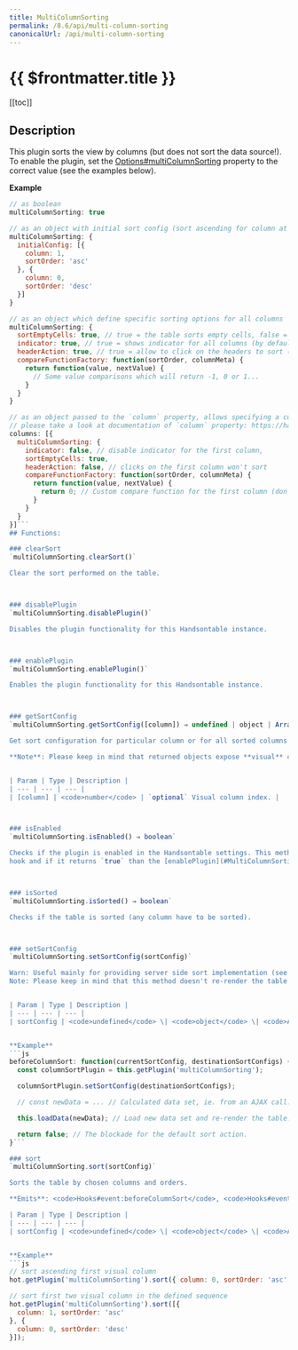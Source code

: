 ```yaml
---
title: MultiColumnSorting
permalink: /8.6/api/multi-column-sorting
canonicalUrl: /api/multi-column-sorting
---
```


# {{ $frontmatter.title }}

[[toc]]

## Description


This plugin sorts the view by columns (but does not sort the data source!). To enable the plugin, set the
[Options#multiColumnSorting](./Options/#multiColumnSorting) property to the correct value (see the examples below).


**Example**  
```js
// as boolean
multiColumnSorting: true

// as an object with initial sort config (sort ascending for column at index 1 and then sort descending for column at index 0)
multiColumnSorting: {
  initialConfig: [{
    column: 1,
    sortOrder: 'asc'
  }, {
    column: 0,
    sortOrder: 'desc'
  }]
}

// as an object which define specific sorting options for all columns
multiColumnSorting: {
  sortEmptyCells: true, // true = the table sorts empty cells, false = the table moves all empty cells to the end of the table (by default)
  indicator: true, // true = shows indicator for all columns (by default), false = don't show indicator for columns
  headerAction: true, // true = allow to click on the headers to sort (by default), false = turn off possibility to click on the headers to sort
  compareFunctionFactory: function(sortOrder, columnMeta) {
    return function(value, nextValue) {
      // Some value comparisons which will return -1, 0 or 1...
    }
  }
}

// as an object passed to the `column` property, allows specifying a custom options for the desired column.
// please take a look at documentation of `column` property: https://handsontable.com/docs/Options.html#columns
columns: [{
  multiColumnSorting: {
    indicator: false, // disable indicator for the first column,
    sortEmptyCells: true,
    headerAction: false, // clicks on the first column won't sort
    compareFunctionFactory: function(sortOrder, columnMeta) {
      return function(value, nextValue) {
        return 0; // Custom compare function for the first column (don't sort)
      }
    }
  }
}]```
## Functions:

### clearSort
`multiColumnSorting.clearSort()`

Clear the sort performed on the table.



### disablePlugin
`multiColumnSorting.disablePlugin()`

Disables the plugin functionality for this Handsontable instance.



### enablePlugin
`multiColumnSorting.enablePlugin()`

Enables the plugin functionality for this Handsontable instance.



### getSortConfig
`multiColumnSorting.getSortConfig([column]) ⇒ undefined | object | Array`

Get sort configuration for particular column or for all sorted columns. Objects contain `column` and `sortOrder` properties.

**Note**: Please keep in mind that returned objects expose **visual** column index under the `column` key. They are handled by the `sort` function.


| Param | Type | Description |
| --- | --- | --- |
| [column] | <code>number</code> | `optional` Visual column index. |



### isEnabled
`multiColumnSorting.isEnabled() ⇒ boolean`

Checks if the plugin is enabled in the Handsontable settings. This method is executed in [Hooks#beforeInit](./Hooks/#beforeInit)
hook and if it returns `true` than the [enablePlugin](#MultiColumnSorting+enablePlugin) method is called.



### isSorted
`multiColumnSorting.isSorted() ⇒ boolean`

Checks if the table is sorted (any column have to be sorted).



### setSortConfig
`multiColumnSorting.setSortConfig(sortConfig)`

Warn: Useful mainly for providing server side sort implementation (see in the example below). It doesn't sort the data set. It just sets sort configuration for all sorted columns.
Note: Please keep in mind that this method doesn't re-render the table.


| Param | Type | Description |
| --- | --- | --- |
| sortConfig | <code>undefined</code> \| <code>object</code> \| <code>Array</code> | Single column sort configuration or full sort configuration (for all sorted columns). The configuration object contains `column` and `sortOrder` properties. First of them contains visual column index, the second one contains sort order (`asc` for ascending, `desc` for descending). |


**Example**  
```js
beforeColumnSort: function(currentSortConfig, destinationSortConfigs) {
  const columnSortPlugin = this.getPlugin('multiColumnSorting');

  columnSortPlugin.setSortConfig(destinationSortConfigs);

  // const newData = ... // Calculated data set, ie. from an AJAX call.

  this.loadData(newData); // Load new data set and re-render the table.

  return false; // The blockade for the default sort action.
}```

### sort
`multiColumnSorting.sort(sortConfig)`

Sorts the table by chosen columns and orders.

**Emits**: <code>Hooks#event:beforeColumnSort</code>, <code>Hooks#event:afterColumnSort</code>  

| Param | Type | Description |
| --- | --- | --- |
| sortConfig | <code>undefined</code> \| <code>object</code> \| <code>Array</code> | Single column sort configuration or full sort configuration (for all sorted columns). The configuration object contains `column` and `sortOrder` properties. First of them contains visual column index, the second one contains sort order (`asc` for ascending, `desc` for descending). **Note**: Please keep in mind that every call of `sort` function set an entirely new sort order. Previous sort configs aren't preserved. |


**Example**  
```js
// sort ascending first visual column
hot.getPlugin('multiColumnSorting').sort({ column: 0, sortOrder: 'asc' });

// sort first two visual column in the defined sequence
hot.getPlugin('multiColumnSorting').sort([{
  column: 1, sortOrder: 'asc'
}, {
  column: 0, sortOrder: 'desc'
}]);
```
